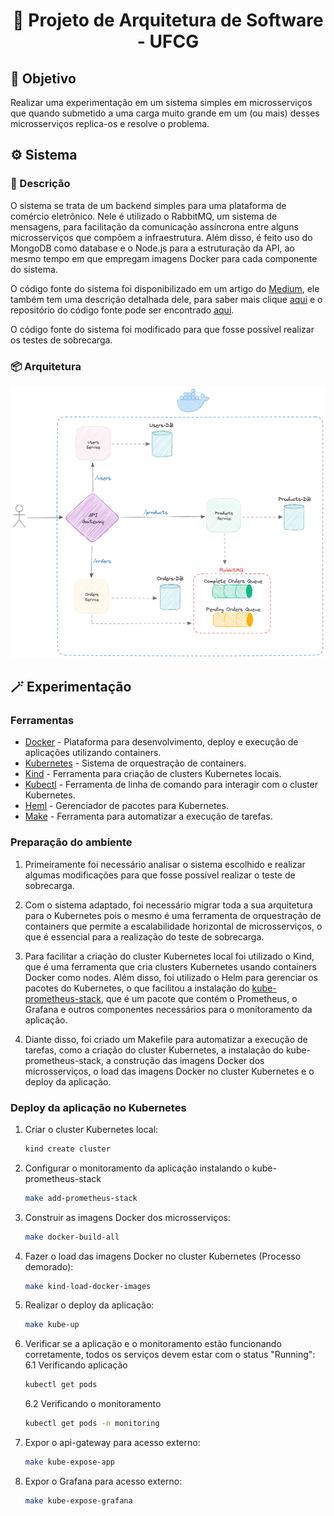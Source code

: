 <h1 align="center">
  <p> 📑 Projeto de Arquitetura de Software - UFCG </p>
</h1>

## 📝 Objetivo

Realizar uma experimentação em um sistema simples em microsserviços que quando submetido a uma carga muito grande em um (ou mais) desses microsserviços replica-os e resolve o problema.

## ⚙️ Sistema

### 🔖 Descrição
O sistema se trata de um backend simples para uma plataforma de comércio eletrônico. Nele é utilizado o RabbitMQ, um sistema de mensagens, para facilitação da comunicação assíncrona entre alguns microsserviços que compõem a infraestrutura. Além disso, é feito uso do MongoDB como database e o Node.js para a estruturação da API, ao mesmo tempo em que empregam imagens Docker para cada componente do sistema.

O código fonte do sistema foi disponibilizado em um artigo do [Medium](https://medium.com), ele também tem uma descrição detalhada dele, para saber mais clique [aqui](https://medium.com/@nicholasgcc/building-scalable-e-commerce-backend-with-microservices-exploring-design-decisions-node-js-b5228080403b) e o repositório do código fonte pode ser encontrado [aqui](https://github.com/nicholas-gcc/nodejs-ecommerce-microservice).

O código fonte do sistema foi modificado para que fosse possível realizar os testes de sobrecarga.

### 📦 Arquitetura
![Arquitetura no Docker](/.github/assets/images/docker_architecture.png)

## 🪄 Experimentação

### Ferramentas
- [Docker](https://www.docker.com/get-started/) - Plataforma para desenvolvimento, deploy e execução de aplicações utilizando containers.
- [Kubernetes](https://kubernetes.io/) - Sistema de orquestração de containers.
- [Kind](https://kind.sigs.k8s.io/) - Ferramenta para criação de clusters Kubernetes locais.
- [Kubectl](https://kubernetes.io/docs/tasks/tools/install-kubectl/) - Ferramenta de linha de comando para interagir com o cluster Kubernetes.
- [Heml](https://helm.sh/docs/intro/install/) - Gerenciador de pacotes para Kubernetes.
- [Make](https://www.gnu.org/software/make/) - Ferramenta para automatizar a execução de tarefas.

### Preparação do ambiente

1. Primeiramente foi necessário analisar o sistema escolhido e realizar algumas modificações para que fosse possível realizar o teste de sobrecarga.

2. Com o sistema adaptado, foi necessário migrar toda a sua arquitetura para o Kubernetes pois o mesmo é uma ferramenta de orquestração de containers que permite a escalabilidade horizontal de microsserviços, o que é essencial para a realização do teste de sobrecarga.

3. Para facilitar a criação do cluster Kubernetes local foi utilizado o Kind, que é uma ferramenta que cria clusters Kubernetes usando containers Docker como nodes. Além disso, foi utilizado o Helm para gerenciar os pacotes do Kubernetes, o que facilitou a instalação do [kube-prometheus-stack](https://artifacthub.io/packages/helm/prometheus-community/kube-prometheus-stack), que é um pacote que contém o Prometheus, o Grafana e outros componentes necessários para o monitoramento da aplicação.

4. Diante disso, foi criado um Makefile para automatizar a execução de tarefas, como a criação do cluster Kubernetes, a instalação do kube-prometheus-stack, a construção das imagens Docker dos microsserviços, o load das imagens Docker no cluster Kubernetes e o deploy da aplicação.

### Deploy da aplicação no Kubernetes

1. Criar o cluster Kubernetes local:
    ```bash
    kind create cluster
    ```

2. Configurar o monitoramento da aplicação instalando o kube-prometheus-stack
    ```bash
    make add-prometheus-stack
    ```

3. Construir as imagens Docker dos microsserviços:
    ```bash
    make docker-build-all
    ```

4. Fazer o load das imagens Docker no cluster Kubernetes (Processo demorado):
    ```bash
    make kind-load-docker-images
    ```

5. Realizar o deploy da aplicação:
    ```bash
    make kube-up
    ```

6. Verificar se a aplicação e o monitoramento estão funcionando corretamente, todos os serviços devem estar com o status "Running":
    6.1 Verificando aplicação
    ```bash
    kubectl get pods
    ```
    6.2 Verificando o monitoramento
    ```bash
    kubectl get pods -n monitoring
    ```

7. Expor o api-gateway para acesso externo:
    ```bash
    make kube-expose-app
    ```

8. Expor o Grafana para acesso externo:
    ```bash
    make kube-expose-grafana
    ```






